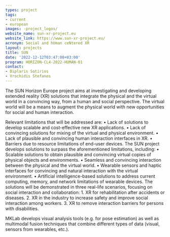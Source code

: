 ```yaml
---
types: project
tags:
- current
- european
images: -project_logos/
website_name: sun-xr-project.eu
website_link: https://www.sun-xr-project.eu/ 
acronym: Social and hUman ceNtered XR 
layout: projects
title: SUN
date: '2022-12-12T03:47:00+03:00'
program: HORIZON-CL4-2022-HUMAN-01
contact:
- Diplaris Sotirios 
- Vrochidis Stefanos
---
```

<p>
The SUN Horizon Europe project aims at investigating and developing extended reality (XR) solutions that integrate the physical and the virtual world in a convincing way, from a human and social perspective. The virtual world will be a means to augment the physical world with new opportunities for social and human interaction.
</p>
<p>
Relevant limitations that will be addressed are:
•	Lack of solutions to develop scalable and cost-effective new XR applications.
•	Lack of convincing solutions for mixing of the virtual and physical environment.
•	Lack of plausible and convincing human interaction interfaces in XR.
•	Barriers due to resource limitations of end-user devices.
The SUN project develops solutions to surpass the aforementioned limitations, including:
•	Scalable solutions to obtain plausible and convincing virtual copies of physical objects and environments.
•	Seamless and convincing interaction between the physical and the virtual world.
•	Wearable sensors and haptic interfaces for convincing and natural interaction with the virtual environment.
•	Artificial intelligence-based solutions to address current computing, memory, and network limitations of wearable devices.
The solutions will be demonstrated in three real-life scenarios, focusing on social interaction and collaboration:
1.	XR for rehabilitation after accidents or diseases.
2.	XR in the industry to increase safety and improve social interaction among workers.
3.	XR to remove interaction barriers for persons with disabilities.
</p>
<p>
MKLab develops visual analysis tools (e.g. for pose estimation) as well as multimodal fusion techniques that combine different types of data (visual, sensors from wearables, etc.).
</p>
<p>